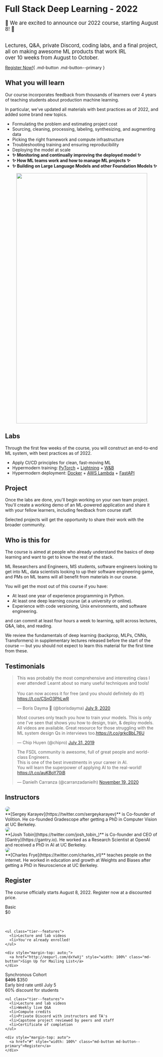 # Full Stack Deep Learning - 2022

<div class="md-banner announce"  markdown>
<big>
🚀  We are excited to announce our 2022 course, starting August 8! 🚀
<br><br>

Lectures, Q&A, private Discord, coding labs, and a final project,<br>
all on making awesome ML products that work IRL<br>
over 10 weeks from August to October.<br>
</big>

[Register Now!](#register){ .md-button .md-button--primary }

</div>

## What you will learn

Our course incorporates feedback from thousands of learners over 4 years of
teaching students about production machine learning.

In particular, we've updated all materials with best practices as of 2022, and added some brand new topics.

- Formulating the problem and estimating project cost
- Sourcing, cleaning, processing, labeling, synthesizing, and augmenting data
- Picking the right framework and compute infrastructure
- Troubleshooting training and ensuring reproducibility
- Deploying the model at scale
- **✨ Monitoring and continually improving the deployed model ✨**
- **✨ How ML teams work and how to manage ML projects ✨**
- **✨ Building on Large Language Models and other Foundation Models ✨**

<p align="center">
  <img src="/images/positioning.png" height="822px" width="430px" />
</p>

## Labs

Through the first few weeks of the course, you will construct an end-to-end ML system, with best practices as of 2022.

- Apply CI/CD principles for clean, fast-moving ML
- Hypermodern training: [PyTorch](https://pytorch.org) + [Lightning](https:/pytorchlightning.ai) + [W&B](https://wandb.ai)
- Hypermodern deployment: [Docker](https://docker.com) + [AWS Lambda](https://aws.amazon.com/lambda) + [FastAPI](https://fastapi.tiangolo.com)

## Project

Once the labs are done, you'll begin working on your own team project.
You'll create a working demo of an ML-powered application and share it with your fellow learners,
including feedback from course staff.

Selected projects will get the opportunity to share their work with the broader community.

## Who is this for

The course is aimed at people who already understand the basics of deep learning and want to get to know the rest of the stack.

ML Researchers and Engineers, MS students, software engineers looking to get into ML, data scientists looking to up their software engineering game, and PMs on ML teams will all benefit from materials in our course.

You will get the most out of this course if you have:

- At least one year of experience programming in Python.
- At least one deep learning course (at a university or online).
- Experience with code versioning, Unix environments, and software engineering.

and can commit at least four hours a week to learning, split across lectures, Q&A, labs, and reading.

We review the fundamentals of deep learning (backprop, MLPs, CNNs, Transformers) in supplementary lectures released before the start of the course — but you should not expect to learn this material for the first time from these.

## Testimonials

<blockquote class="twitter-tweet" data-theme="light"><p lang="en" dir="ltr">This was probably the most comprehensive and interesting class I ever attended! Learnt about so many useful techniques and tools!<br><br>You can now access it for free (and you should definitely do it!) <a href="https://t.co/CSnO3PhLwR">https://t.co/CSnO3PhLwR</a></p>&mdash; Boris Dayma 🥑 (@borisdayma) <a href="https://twitter.com/borisdayma/status/1281281082604871681?ref_src=twsrc%5Etfw">July 9, 2020</a></blockquote> <script async src="https://platform.twitter.com/widgets.js" charset="utf-8"></script>
<blockquote class="twitter-tweet" data-theme="light"><p lang="en" dir="ltr">Most courses only teach you how to train your models. This is only one I&#39;ve seen that shows you how to design, train, &amp; deploy models. All videos are available. Great resource for those struggling with the ML system design Qs in interviews too.<a href="https://t.co/grkcBbL76U">https://t.co/grkcBbL76U</a></p>&mdash; Chip Huyen (@chipro) <a href="https://twitter.com/chipro/status/1156416625400172544?ref_src=twsrc%5Etfw">July 31, 2019</a></blockquote> <script async src="https://platform.twitter.com/widgets.js" charset="utf-8"></script>
<blockquote class="twitter-tweet" data-theme="light"><p lang="en" dir="ltr">The FSDL community is awesome, full of great people and world-class Engineers. <br>This is one of the best investments in your career in AI. <br>You will learn the superpower of applying AI to the real-world! <a href="https://t.co/auKBoY70iB">https://t.co/auKBoY70iB</a></p>&mdash; Danielh Carranza (@carranzadanielh) <a href="https://twitter.com/carranzadanielh/status/1329521631216144385?ref_src=twsrc%5Etfw">November 19, 2020</a></blockquote> <script async src="https://platform.twitter.com/widgets.js" charset="utf-8"></script>
<!--
[![tweet by @borisdayma](/images/tweet4.png)](https://twitter.com/borisdayma)
[![tweet by @chipro](/images/tweet2.jpg)](https://twitter.com/chipro)
[![tweet by @carranzadanielh](/images/tweet1.png)](https://twitter.com/carranzadanielh)
[![tweet by @blissfulchar](/images/tweet3.png)](https://twitter.com/blissfulchar)
[![tweet by @jeremyjordan](/images/tweet5.png)](https://twitter.com/jeremyjordan)
[![tweet by @ilopezfr](/images/tweet6.png)](https://twitter.com/ilopezfr)
-->

## Instructors

<div class="person" markdown>
  <img src="/images/sergey.png" style="border-radius: 50%;">
  <div markdown>
  **[Sergey Karayev](https://twitter.com/sergeykarayev)** is Co-founder of Volition. He co-founded Gradescope after getting a PhD in Computer Vision at UC Berkeley.
  </div>
</div>

<div class="person" markdown>
  <img src="/images/josh.png" style="border-radius: 50%;">
  <div markdown>
  **[Josh Tobin](https://twitter.com/josh_tobin_)** is Co-founder and CEO of [Gantry](https://gantry.io). He worked as a Research Scientist at OpenAI and received a PhD in AI at UC Berkeley.
  </div>
</div>

<div class="person" markdown>
  <img src="/images/charles.png" style="border-radius: 50%;">
  <div markdown>
  **[Charles Frye](https://twitter.com/charles_irl)** teaches people on the internet. He worked in education and growth at Weights and Biases after getting a PhD in Neuroscience at UC Berkeley.
  </div>
</div>

## Register

The course officially starts August 8, 2022.
Register now at a discounted price.

<div class="pricing">
  <div class="tier">
    <div class="tier--header">Basic</div>
    <div class="tier--price">
      $0
    </div>
    <div class="tier--priceCaption" style="visibility: hidden;">
      <div class="highlight">Early bird rate until July 5</div>
      <div>50% discount for students</div>
    </div>

    <ul class="tier--features">
      <li>Lecture and lab videos
      <li>You're already enrolled!
    </ul>

    <div style="margin-top: auto;">
      <a href="http://eepurl.com/dxYwXj" style="width: 100%" class="md-button">Sign Up for Mailing List</a>
    </div>

  </div>
  <div class="tier">
    <div class="tier--header">Synchronous Cohort</div>
    <div class="tier--price">
      <span style="text-decoration: line-through;">$495</span> <span class="highlight">$350</span>
    </div>
    <div class="tier--priceCaption">
      <div class="highlight">Early bird rate until July 5</div>
      <div>60% discount for students</div>
    </div>

    <ul class="tier--features">
      <li>Lecture and lab videos
      <li>Weekly live Q&A
      <li>Compute credits
      <li>Private Discord with instructors and TA's
      <li>Capstone project reviewed by peers and staff
      <li>Certificate of completion
    </ul>

    <div style="margin-top: auto">
      <a href="#" style="width: 100%" class="md-button md-button--primary">Register</a>
    </div>

  </div>
</div>
